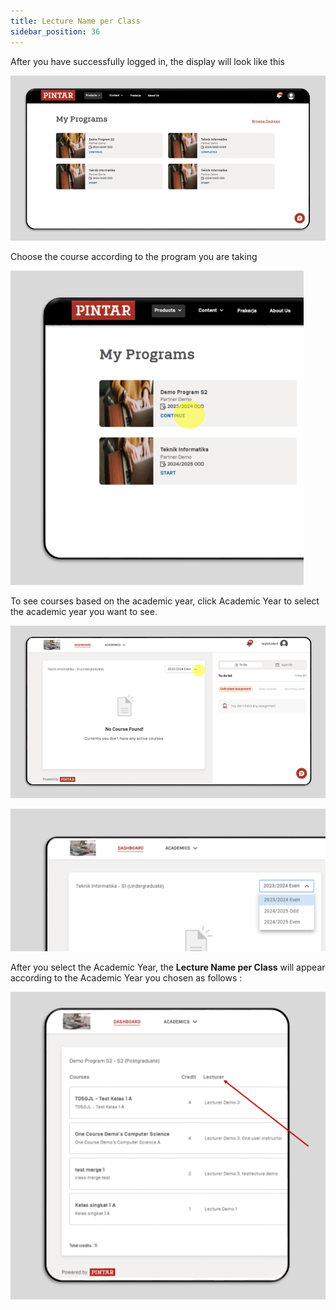 ```yaml
---
title: Lecture Name per Class
sidebar_position: 36
---
```

After you have successfully logged in, the display will look like this

![](/img/view-all-class-per-academic-year-1.eng.png)

Choose the course according to the program you are taking

![](/img/view-all-class-per-academic-year-2.eng.png)

To see courses based on the academic year, click Academic Year to select the academic year you want to see.

![](/img/view-all-class-per-academic-year-3.eng.png)

![](/img/view-all-class-per-academic-year-4.eng.png)

After you select the Academic Year, the **Lecture Name per Class** will appear according to the Academic Year you chosen as follows :

![](/img/lecture-name-per-class-1.eng.png)
